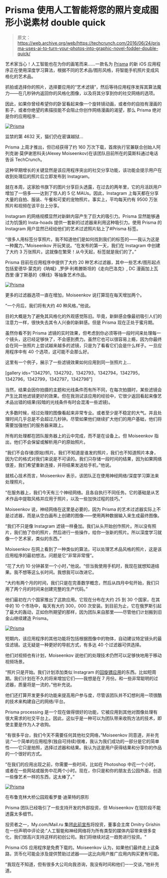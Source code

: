 # Prisma 使用人工智能将您的照片变成图形小说素材 double quick 

> 原文：<https://web.archive.org/web/https://techcrunch.com/2016/06/24/prisma-uses-ai-to-turn-your-photos-into-graphic-novel-fodder-double-quick/>

艺术家当心！人工智能也在为你的画笔而来……一款名为 [Prisma](https://web.archive.org/web/20230307225043/https://itunes.apple.com/ru/app/prisma-art-filters-photo-effects/id1122649984?l=en&mt=8) 的新 iOS 应用程序正在使用深度学习算法，根据不同的艺术品/图形风格，将智能手机照片变成风格化的艺术品。

抓拍或选择你的照片，选择要应用的“艺术滤镜”，然后等待应用程序发挥其算法魔力——在几秒钟内返回你的风格化图像，以及将其分享到你的社交网络的选项。

因此，如果你曾经希望你的卧室看起来像一个旋转镜动画，或者你的自拍有漫画的影子，或者你绝望的素描技能不会阻止你创作网络漫画的渴望，那么 Prisma 绝对是你的应用程序…

[![Prisma](img/fa7f609b942388cdf32edd04077bf151.png)](https://web.archive.org/web/20230307225043/https://techcrunch.com/2016/06/24/prisma-uses-ai-to-turn-your-photos-into-graphic-novel-fodder-double-quick/fullsizerender-4-3/)

监禁的第 4632 天，猫们仍在密谋越狱…

Prisma 上周才推出，但已经获得了约 160 万次下载，首席执行官兼联合创始人阿列克谢·莫伊谢恩科夫(Alexey Moiseenkov)在该团队目前所在的莫斯科通过电话告诉 TechCrunch。

这种早期增长的关键显然是该应用程序突出的社交分享功能，该功能会提示用户在收到处理后的照片后立即发布到 Instagram。

就在本周，这家脸书旗下的图片分享巨头透露，在过去的两年里，它的月活跃用户增加了一倍多——达到了惊人的 5 亿 MAUs。因此，Instagram 上每天都在分享大量的自拍、服装、午餐和可爱的宠物照片。事实上，平均每天约有 9500 万张照片和视频在该平台上分享。

Instagram 的网络规模显然对新鲜内容产生了巨大的吸引力。Prisma 显然能够通过为饥饿的 Insta-hoads 提供一套新的过滤器来利用这种吸引力。使用 Prisma 的 Instagram 用户显然已经给他们的艺术过滤照片贴上了#Prisma 标签。

“很多人用标签分享照片。我不知道他们是如何找到我们的标签的——我认为这是一种魔力，”Moiseenkov 开玩笑说。“在发布的第一天，我们在 Instagram 中创建了大约 3 万张照片。这就像在繁荣！从今天起，标签就是我们的了。”

Prisma 目前在应用程序中提供了大约 20 种艺术过滤器，其中一些艺术/图形起点包括爱德华·蒙克的《呐喊》,罗伊·利希滕斯坦的《走向巴洛克》, DC 漫画加上瓦西里·康丁斯基的《横线》等抽象艺术作品。

[![Prisma](img/c6cffd52e70545c47aa4b7d5d6011844.png)](https://web.archive.org/web/20230307225043/https://techcrunch.com/2016/06/24/prisma-uses-ai-to-turn-your-photos-into-graphic-novel-fodder-double-quick/p1040516/)

更多的过滤器选项一直在增加，Moiseenkov 说打算现在每天增加两个。

“一个月后，我们将有大约 40 种风格，”他说。

目的大概是为了避免其风格化的外观感觉陈旧。毕竟，新鲜感会像最初吸引人们的注意力一样，很快失去其令人兴奋的新鲜感。但是 Prisma 现在正处于蜜月期。

虽然你看不到 Prisma 滤镜的实时效果，但考虑到你必须等待一段时间来处理每一个镜头，这已经足够快了，不会感到费力。虽然它也可以很容易上瘾，因为你最终会在同一张照片上尝试越来越多的滤镜，只是为了看看它们会是什么样子。一旦应用程序中有 40 个选项，这可能不会那么好。

这里有一个例子，展示了一些滤镜效果如何应用到同一张照片上…

[gallery ids="1342791，1342792，1342793，1342794，1342795，1342796，1342799，1342797，1342798"]

当然，结果会因你拍摄的主题和光线条件而有所不同，在每次拍摄时，某些滤镜会产生比其他滤镜更好的效果。但在我测试该应用的经验中，它很少返回看起来像艺术品出错的结果(较暗的光线条件有时会混淆一些滤镜)。

大多数时候，经过处理的图像看起来非常专业。或者至少是不稳定的大气。并且处理时间几乎总是不会超过几秒钟。尽管如果他们继续扩大他们的用户基础，他们将需要加强他们的服务器来跟上。

所有的处理都在团队服务器上的云中完成，而不是在设备上。但 Moiseenkov 指出，他们不会保留或解析用户的原始照片。

“我们不会存储(原始)照片。我们不知道是谁发的照片，我们也不知道照片本身，因为它的格式对我们来说是不可读的。我们只存储一段时间的结果，因为如果网络很差，我们希望重新连接，并将结果发送给手机，”他说。

就核心技术而言，Moiseenkov 表示，该团队正在使用神经网络/深度学习算法来处理照片。

“在服务器上，我们今天有三个神经网络。且各自执行不同任务。它的基础是从艺术作品中提取风格并应用于照片，以及一些加快过程的技巧。”

Moiseenkov 说，神经网络在这里是必要的，因为 Prisma 的艺术过滤器实际上不是过滤器，而是从空白画布上创建的图像——使用两种数据输入来生成最终图像。

“我们不只是像 Instagram 滤镜一样叠加。我们从头开始创作照片。所以没有照片，我们拍了你的照片，然后进行一些操作，给你一张新的照片。所以深度学习就像一个艺术家，类似的东西。”

Moiseenkov 在网上看到了一种类似的算法，可以处理艺术品风格的照片，这是该应用程序的最初想法。问题是它“非常非常慢”。

“花了大约 10 分钟甚至一个小时，”他说。“但当我使用手机时，我现在就想知道结果。我不想等这么长时间。我想我可以改进它。

“大约有两个月的时间，我们只是在完善数学概念，然后从四月中旬开始，我们只用了两个月的时间来创建完整的生产代码。”

他们最初在六个国家推出了这款应用。它现在分布在大约 25 到 30 个国家，在其中的 10 个市场中，每天有大约 300，000 次安装。到目前为止，它在俄罗斯引起了最大的轰动，正如你所期望的那样，因为团队来自那里——尽管他们计划搬到旧金山继续建造 Prisma。

[![Prisma](img/6f5348af3e5249eb754e429fe7c6eba6.png)](https://web.archive.org/web/20230307225043/https://techcrunch.com/2016/06/24/prisma-uses-ai-to-turn-your-photos-into-graphic-novel-fodder-double-quick/fullsizerender-7-3/)

短期内，该应用程序的其他功能将包括根据图像中的物体，自动建议特定镜头的最佳滤镜。这无疑是一种更好的导航方式，有多达 40 个过滤器可供选择。

他们对视频也有计划，Moiseenkov 说他们的处理技术仍然可以足够快地用于移动视频场景。

“照片只是开始。我们计划添加类似 Instagram 的[回旋镖应用](https://web.archive.org/web/20230307225043/https://itunes.apple.com/us/app/boomerang-from-instagram/id1041596399?mt=8)的东西。比如短周期。我们计划在不久的将来增加它们——我想是在 7 月份。和一些非常聪明的过滤器，质量将是一流的，”他补充说。

他们还打算开发更多的功能来提高用户参与度，尽管该团队并不幻想利用一项很酷的技术来构建自己的网络/平台。

Prisma processing 是一个现在做得很好的功能，它被应用到其他对图像处理有很大需求的社交平台上。因此，这似乎是一种可以为团队带来收购方法的技术，即使主要是作为人才收购。

“有很多平台，我们今天不需要任何其他社交网络，”Moiseenkov 同意道，并补充说:“一个简单的应用程序(独自可持续)很难，我认为我们成功的一部分是它的简单性——它只是拍照，选择过滤器和结果。我认为这是用户获得结果和分享你的作品的一个很好的方式。

“在我们的应用出现之前，你需要一些时间，比如在 Photoshop 中花一个小时，或者在一些网站或服务中花两个小时。现在，你只是和你的朋友去公园外面，创造一些像艺术一样的东西，这太棒了。”

[![Prisma](img/94188d9b2109ef58f223f1012cfb01f9.png)](https://web.archive.org/web/20230307225043/https://techcrunch.com/2016/06/24/prisma-uses-ai-to-turn-your-photos-into-graphic-novel-fodder-double-quick/photo-23-06-2016-18-04-26/)

在布鲁克林大桥公园观看罗曼·迪莱特的原形

Prisma 团队已经吸引了一些支持开发的外部投资，但 Moiseenkov 在现阶段不能透露太多细节。

投资者之一，My.com/Mail.ru 集团[此前宣布](https://web.archive.org/web/20230307225043/http://www.4-traders.com/MAIL-RU-GROUP-LTD-6830656/news/Mail-Ru-My-com-Invests-in-Neural-Network-Technology-Based-Mobile-App-Prisma-22555134/)将投资，董事会主席 Dmitry Grishin 在一份声明中评论说:“人工智能和神经网络将为所有类型的媒体内容带来很多变化，我们很高兴支持这样的初创公司。我们将继续对这一趋势进行投资。"

Prisma iOS 应用程序是免费下载的。Moiseenkov 认为，如果他们最终走上这条路，货币化可能会涉及提供赞助过滤器——这比向用户推广应用内购买更有可能。

“我现在不知道，但有很多大公司向我咨询，我没有时间和他们一一交谈，”他补充道。